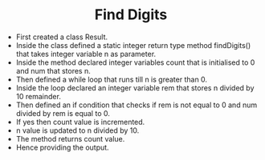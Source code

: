 <h1 align="center">Find Digits</h1>

- First created a class Result.
- Inside the class defined a static integer return type method findDigits() that takes integer variable n as parameter.
- Inside the method declared integer variables count that is initialised to 0 and num that stores n.
- Then defined a while loop that runs till n is greater than 0.
- Inside the loop declared an integer variable rem that stores n divided by 10 remainder.
- Then defined an if condition that checks if rem is not equal to 0 and num divided by rem is equal to 0.
- If yes then count value is incremented.
- n value is updated to n divided by 10.
- The method returns count value.
- Hence providing the output.